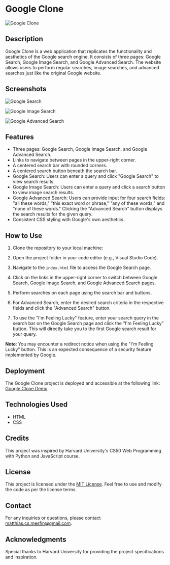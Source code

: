 # Google Clone

![Google Clone](https://link-to-your-image.png)

## Description

Google Clone is a web application that replicates the functionality and aesthetics of the Google search engine. It consists of three pages: Google Search, Google Image Search, and Google Advanced Search. The website allows users to perform regular searches, image searches, and advanced searches just like the original Google website.

## Screenshots

![Google Search](https://link-to-google-search-screenshot.png)

![Google Image Search](https://link-to-google-image-search-screenshot.png)

![Google Advanced Search](https://link-to-google-advanced-search-screenshot.png)

## Features

- Three pages: Google Search, Google Image Search, and Google Advanced Search.
- Links to navigate between pages in the upper-right corner.
- A centered search bar with rounded corners.
- A centered search button beneath the search bar.
- Google Search: Users can enter a query and click "Google Search" to view search results.
- Google Image Search: Users can enter a query and click a search button to view image search results.
- Google Advanced Search: Users can provide input for four search fields: "all these words," "this exact word or phrase," "any of these words," and "none of these words." Clicking the "Advanced Search" button displays the search results for the given query.
- Consistent CSS styling with Google's own aesthetics.

## How to Use

1. Clone the repository to your local machine:

2. Open the project folder in your code editor (e.g., Visual Studio Code).

3. Navigate to the `index.html` file to access the Google Search page.

4. Click on the links in the upper-right corner to switch between Google Search, Google Image Search, and Google Advanced Search pages.

5. Perform searches on each page using the search bar and buttons.

6. For Advanced Search, enter the desired search criteria in the respective fields and click the "Advanced Search" button.

7. To use the "I'm Feeling Lucky" feature, enter your search query in the search bar on the Google Search page and click the "I'm Feeling Lucky" button. This will directly take you to the first Google search result for your query.

**Note**: You may encounter a redirect notice when using the "I'm Feeling Lucky" button. This is an expected consequence of a security feature implemented by Google.

## Deployment

The Google Clone project is deployed and accessible at the following link: 
[Google Clone Demo](https://your-deployed-link.com)

## Technologies Used

- HTML
- CSS

## Credits

This project was inspired by Harvard University's CS50 Web Programming with Python and JavaScript course.

## License

This project is licensed under the [MIT License](https://opensource.org/licenses/MIT). Feel free to use and modify the code as per the license terms.

## Contact

For any inquiries or questions, please contact [matthias.cs.mesfin@gmail.com](mailto:matthias.cs.mesfin@gmail.com).

## Acknowledgments

Special thanks to Harvard University for providing the project specifications and inspiration.
